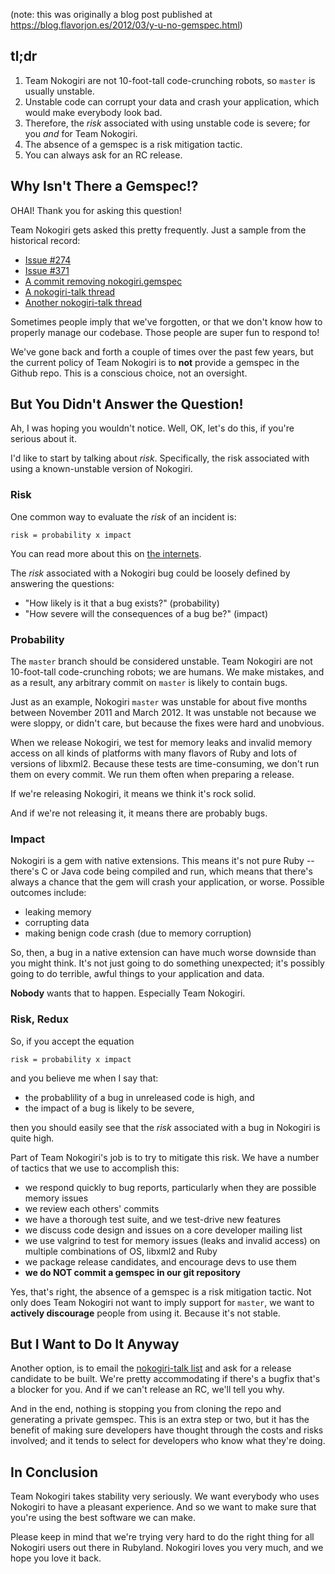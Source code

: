 (note: this was originally a blog post published at https://blog.flavorjon.es/2012/03/y-u-no-gemspec.html)

## tl;dr

1. Team Nokogiri are not 10-foot-tall code-crunching robots, so `master` is usually unstable.
2. Unstable code can corrupt your data and crash your application, which would make everybody look bad.
3. Therefore, the _risk_ associated with using unstable code is severe; for you _and_ for Team Nokogiri.
4. The absence of a gemspec is a risk mitigation tactic.
5. You can always ask for an RC release.


## Why Isn't There a Gemspec!?

OHAI! Thank you for asking this question!

Team Nokogiri gets asked this pretty frequently. Just a sample from
the historical record:

* [Issue #274](https://github.com/sparklemotion/nokogiri/issues/274)
* [Issue #371](https://github.com/sparklemotion/nokogiri/issues/371)
* [A commit removing nokogiri.gemspec](https://github.com/sparklemotion/nokogiri/commit/7f17a643a05ca381d65131515b54d4a3a61ca2e1#commitcomment-667477)
* [A nokogiri-talk thread](https://groups.google.com/group/nokogiri-talk/browse_thread/thread/4706b002e492d23f)
* [Another nokogiri-talk thread](https://groups.google.com/group/nokogiri-talk/browse_thread/thread/0b201bb80ea3eea0)

Sometimes people imply that we've forgotten, or that we don't know how to
properly manage our codebase. Those people are super fun to respond
to!

We've gone back and forth a couple of times over the past few years,
but the current policy of Team Nokogiri is to **not** provide a
gemspec in the Github repo. This is a conscious choice, not an
oversight.


## But You Didn't Answer the Question!

Ah, I was hoping you wouldn't notice. Well, OK, let's do this, if
you're serious about it.

I'd like to start by talking about _risk_. Specifically, the risk
associated with using a known-unstable version of Nokogiri.


### Risk

One common way to evaluate the _risk_ of an incident is:

    risk = probability x impact

You can read more about this on [the internets](https://en.wikipedia.org/wiki/Risk_Matrix).

The _risk_ associated with a Nokogiri bug could be loosely defined by
answering the questions:

* "How likely is it that a bug exists?" (probability)
* "How severe will the consequences of a bug be?" (impact)


### Probability

The `master` branch should be considered unstable. Team Nokogiri are
not 10-foot-tall code-crunching robots; we are humans. We make
mistakes, and as a result, any arbitrary commit on `master` is likely
to contain bugs.

Just as an example, Nokogiri `master` was unstable for about five
months between November 2011 and March 2012. It was unstable not
because we were sloppy, or didn't care, but because the fixes were
hard and unobvious.

When we release Nokogiri, we test for memory leaks and invalid memory
access on all kinds of platforms with many flavors of Ruby and lots of
versions of libxml2. Because these tests are time-consuming, we don't
run them on every commit. We run them often when preparing a release.

If we're releasing Nokogiri, it means we think it's rock solid.

And if we're not releasing it, it means there are probably bugs.


### Impact

Nokogiri is a gem with native extensions. This means it's not pure
Ruby -- there's C or Java code being compiled and run, which means
that there's always a chance that the gem will crash your application,
or worse. Possible outcomes include:

* leaking memory
* corrupting data
* making benign code crash (due to memory corruption)

So, then, a bug in a native extension can have much worse downside
than you might think. It's not just going to do something unexpected;
it's possibly going to do terrible, awful things to your application
and data.

**Nobody** wants that to happen. Especially Team Nokogiri.


### Risk, Redux

So, if you accept the equation

    risk = probability x impact

and you believe me when I say that:

* the probablility of a bug in unreleased code is high, and
* the impact of a bug is likely to be severe,

then you should easily see that the _risk_ associated with a bug in
Nokogiri is quite high.

Part of Team Nokogiri's job is to try to mitigate this risk. We have a
number of tactics that we use to accomplish this:

* we respond quickly to bug reports, particularly when they are possible memory issues
* we review each others' commits
* we have a thorough test suite, and we test-drive new features
* we discuss code design and issues on a core developer mailing list
* we use valgrind to test for memory issues (leaks and invalid
  access) on multiple combinations of OS, libxml2 and Ruby
* we package release candidates, and encourage devs to use them
* **we do NOT commit a gemspec in our git repository**

Yes, that's right, the absence of a gemspec is a risk mitigation
tactic. Not only does Team Nokogiri not want to imply support for
`master`, we want to **actively discourage** people from using
it. Because it's not stable.


## But I Want to Do It Anyway

Another option, is to email the [nokogiri-talk
list](https://groups.google.com/group/nokogiri-talk) and ask for a
release candidate to be built. We're pretty accommodating if there's a
bugfix that's a blocker for you. And if we can't release an RC, we'll
tell you why.

And in the end, nothing is stopping you from cloning the repo and
generating a private gemspec. This is an extra step or two, but it has
the benefit of making sure developers have thought through the costs
and risks involved; and it tends to select for developers who know
what they're doing.


## In Conclusion

Team Nokogiri takes stability very seriously. We want everybody who
uses Nokogiri to have a pleasant experience. And so we want to make
sure that you're using the best software we can make.

Please keep in mind that we're trying very hard to do the right thing
for all Nokogiri users out there in Rubyland. Nokogiri loves you very
much, and we hope you love it back.
